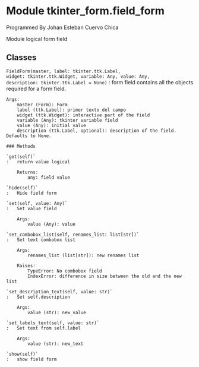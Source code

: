 Module tkinter_form.field_form
==============================
Programmed By Johan Esteban Cuervo Chica

Module logical form field

Classes
-------

`FieldForm(master, label: tkinter.ttk.Label, widget: tkinter.ttk.Widget, variable: Any, value: Any, description: tkinter.ttk.Label = None)`
:   form field
    contains all the objects required for a form field.
    
    Args:
        master (Form): Form
        label (ttk.Label): primer texto del campo
        widget (ttk.Widget): interactive part of the field
        variable (Any): tkinter variable field
        value (Any): initial value
        description (ttk.Label, optional): description of the field. Defaults to None.

    ### Methods

    `get(self)`
    :   return value logical
        
        Returns:
            any: field value

    `hide(self)`
    :   Hide field form

    `set(self, value: Any)`
    :   Set value field
        
        Args:
            value (Any): value

    `set_combobox_list(self, renames_list: list[str])`
    :   Set text combobox list
        
        Args:
            renames_list (list[str]): new renames list
        
        Raises:
            TypeError: No combobox field
            IndexError: difference in size between the old and the new list

    `set_description_text(self, value: str)`
    :   Set self.description
        
        Args:
            value (str): new_value

    `set_labels_text(self, value: str)`
    :   Set text from self.label
        
        Args:
            value (str): new_text

    `show(self)`
    :   show field form